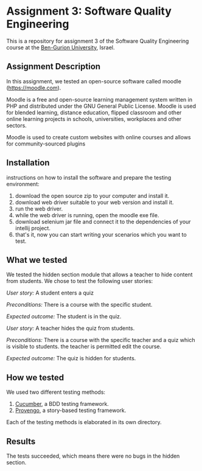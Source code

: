 # Assignment 3: Software Quality Engineering
This is a repository for assignment 3 of the Software Quality Engineering course at the [Ben-Gurion University](https://in.bgu.ac.il/), Israel.

## Assignment Description
In this assignment, we tested an open-source software called moodle (https://moodle.com).

Moodle is a free and open-source learning management system written in PHP and distributed under the GNU General Public License. Moodle is used for blended learning, distance education, flipped classroom and other online learning projects in schools, universities, workplaces and other sectors.

Moodle is used to create custom websites with online courses and allows for community-sourced plugins

## Installation
instructions on how to install the software and prepare the testing environment:
1. download the open source zip to your computer and install it.
2. download web driver suitable to your web version and install it.
3. run the web driver.
4. while the web driver is running, open the moodle exe file.
5. download selenium jar file and connect it to the dependencies of your intellij project.
6. that's it, now you can start writing your scenarios which you want to test.

## What we tested

We tested the hidden section module that allows a teacher to hide content from students. We chose to test the following user stories: 

*User story:* A student enters a quiz

*Preconditions:* There is a course with the specific student.

*Expected outcome:* The student is in the quiz.

*User story:* A teacher hides the quiz from students.

*Preconditions:* There is a course with the specific teacher and a quiz which is visible to students. the teacher is permitted edit the course.

*Expected outcome:* The quiz is hidden for students.

## How we tested
We used two different testing methods:
1. [Cucumber](https://cucumber.io/), a BDD testing framework.
2. [Provengo](https://provengo.tech/), a story-based testing framework.

Each of the testing methods is elaborated in its own directory. 

## Results
The tests succeeded, which means there were no bugs in the hidden section.

